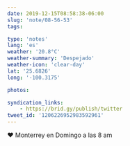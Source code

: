 ```yaml
---
date: 2019-12-15T08:58:38-06:00
slug: 'note/08-56-53'
tags:

type: 'notes'
lang: 'es'
weather: '20.8°C'
weather-summary: 'Despejado'
weather-icon: 'clear-day'
lat: '25.6826'
long: '-100.3175'

photos:

syndication_links:
    - https://brid.gy/publish/twitter
tweet_id: '1206226952983592961'
---
```

♥️ Monterrey en Domingo a las 8 am